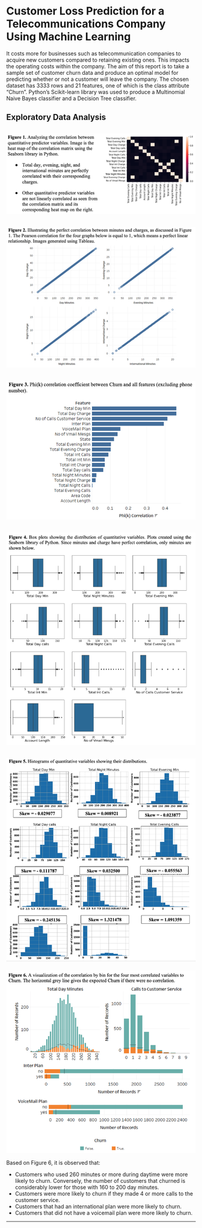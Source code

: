 # Customer Loss Prediction for a Telecommunications Company Using Machine Learning
It costs more for businesses such as telecommunication companies to acquire new customers compared to retaining existing ones. This impacts the operating costs within the company. The aim of this report is to take a sample set of customer churn data and produce an optimal model for predicting whether or not a customer will leave the company. The chosen dataset has 3333 rows and 21 features, one of which is the class attribute “Churn”. Python’s Scikit-learn library was used to produce a Multinomial Naive Bayes classifier and a Decision Tree classifier. 
## Exploratory Data Analysis

![alt text](https://github.com/RozitaAbdoli/telecom_customer_defection/blob/dd4621b7ef4dbc2d2a26430c9c61a40f76427b09/img/heatMap.png)
---
![alt text](https://github.com/RozitaAbdoli/telecom_customer_defection/blob/abdae7ac0fdaed85cd128e1ad4268da04dc73748/img/min_charge_corr.png)
---
![alt text](https://github.com/RozitaAbdoli/telecom_customer_defection/blob/a91e3e074de455cadd3d5f7f6d96006e58013ede/img/Phi_correlation.png)
---
![alt text](https://github.com/RozitaAbdoli/telecom_customer_defection/blob/75756c250bfa6cd8ff4e91086a4c139c5e3b39da/img/box_plots.png)
---
![alt text](https://github.com/RozitaAbdoli/telecom_customer_defection/blob/0e3f15958e2cee8e7f03de3772e1bcb128ab749a/img/histograms.png)
---
![alt text](https://github.com/RozitaAbdoli/telecom_customer_defection/blob/56210097d1f20ee09cb6597188f29fa252e116b5/img/top_4_features.png)

Based on Figure 6, it is observed that:
* Customers who used 260 minutes or more during daytime were more likely to churn. Conversely, the number of customers that churned is considerably lower for those with 160 to 200 day minutes.
* Customers were more likely to churn if they made 4 or more calls to the customer service.
* Customers that had an international plan were more likely to churn.
* Customers that did not have a voicemail plan were more likely to churn.
---


